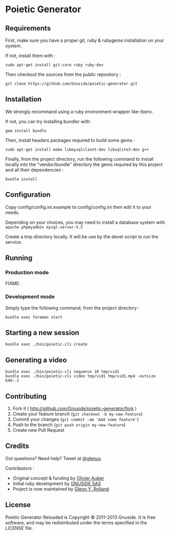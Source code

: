 Poietic Generator
=================

Requirements
------------

First, make sure you have a proper git, ruby & rubygems installation on your system.

If not, install them with :

    sudo apt-get install git-core ruby ruby-dev  

Then checkout the sources from the public repository :

    git clone https://github.com/Gnuside/poietic-generator.git


Installation
------------

We strongly recommand using a ruby environment wrapper like rbenv.

If not, you can try installing bundler with:

    gem install bundle

Then, install  headers packages required to build some gems :

    sudo apt-get install make libmysqlclient-dev libsqlite3-dev g++

Finally, from the project directory, run the following command to install
locally into the "vendor/bundle" directory the gems required by this project
and all their dependencies :

    bundle install


Configuration
-------------

Copy config/config.ini.example to config/config.ini then edit it to your needs.

Depending on your choices, you may need to install a database system with `apache phpmyadmin mysql-server-5.5`


Create a tmp directory locally. It will be use by the devel-script to run the service.


Running
-------

### Production mode

FIXME: 


### Development mode

Simply type the following command, from the project directory :

    bundle exec foreman start

Starting a new session
----------------------

    bundle exec ./bin/poietic-cli create

Generating a video
------------------

    bundle exec ./bin/poietic-cli sequence 10 tmp/vid1
    bundle exec ./bin/poietic-cli video tmp/vid1 tmp/vid1.mp4 -outsize 640:-1

Contributing
------------

1. Fork it ( http://github.com/Gnuside/poietic-generator/fork )
2. Create your feature branch (`git checkout -b my-new-feature`)
3. Commit your changes (`git commit -am 'Add some feature'`)
4. Push to the branch (`git push origin my-new-feature`)
5. Create new Pull Request


Credits
-------

Got questions? Need help? Tweet at [@glenux](http://twitter.com/glenux).

Contributors :

 * Original concept & funding by [Olivier Auber](http://twitter.com/OlivierAuber)
 * Initial ruby development by [GNUSIDE SAS](http://twitter.com/gnuside)
 * Project is now maintained by [Glenn Y. Rolland](http://github.com/glenux)

License
-------

Poietic Generator Reloaded is Copyright © 2011-2013 Gnuside.
It is free software, and may be redistributed under the terms specified in the LICENSE file.

